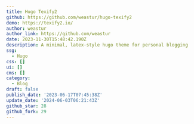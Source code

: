 ```yaml
---
title: Hugo Texify2
github: https://github.com/weastur/hugo-texify2
demo: https://texify2.io/
author: weastur
author_link: https://github.com/weastur
date: 2023-11-30T15:48:42.190Z
description: A minimal, latex-style hugo theme for personal blogging
ssg:
  - Hugo
css: []
ui: []
cms: []
category:
  - Blog
draft: false
publish_date: '2023-06-17T07:45:38Z'
update_date: '2024-06-03T06:21:43Z'
github_star: 28
github_fork: 29
---
```

